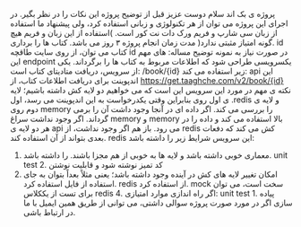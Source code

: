 ﻿پروژه ی بک اند
سلام دوست عزیز
قبل از توضیح پروژه این نکات را در نظر بگیر.
در اجرای این پروژه می توان از هر تکنولوژی و زبانی استفاده کرد، ولی پیشنهاد ما استفاده از زبان سی
شارپ و فریم ورک دات نت کور است. )استفاده از این زبان و فریم هیچ گونه امتیاز مثبتی ندارد(
مدت زمان انجام پروژه ۳ روز می باشد.
کتاب ها را برداری. id کتاب می توان، از روی سایت طاقچه id در صورت نیاز به نمونه
توضیح مساله:
های مهم این endpoint یکسرویسی طراحی شود که اطلاعات مربوط به کتاب ها را برگرداند. یکی از
سرویس، دریافت متادیتای کتاب است:
/book/{id}
زیر استفاده می کند: api این اندپوینت برای دریافت اطلاعات کتاب، از
https://get.taaghche.com/v2/book/{id}
نکته ی مهم در مورد این سرویس این است که می خواهیم دو لایه کش داشته باشیم؛ لایه ی اول روی
بنابراین وقتی یکدرخواست به این اندپوینت می رسد، اول .redis و لایه ی دوم روی memory
را بررسی می کند. اگر داده ای در آنجا وجود داشت آن را برمی گرداند. اگر وجود نداشت سراغ memory
و memory بالا استفاده می کند و داده را در هر دو لایه ی api می رود. باز هم اگر وجود نداشت، از redis
کش می کند که دفعات بعدی بتواند از آن استفاده کند. redis
این سرویس شرایط زیر را داشته باشد:
1. معماری خوبی داشته باشد و لایه ها به خوبی از هم مجزا باشند.
را داشته باشد. unit test 2. کد تمیز نوشته شود و قابلیت نوشتن
3. امکان تغییر لایه های کش در آینده وجود داشته باشد؛ یعنی مثلاً بعداً بتوان به جای استفاده
از فایل استفاده کرد. redis از
استفاده کرد. mock سخت است، می توان برای تست از یککلاس redis 4. اگر راه اندازی
موارد امتیازی:
unit test 1. پیاده سازی
اگر در مورد صورت پروژه سوالی داشتی، می توانی از طریق همین ایمیل با ما در ارتباط باشی.